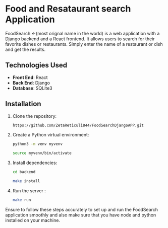 # Food and Resataurant search Application

FoodSearch <-(most orignal name in the world) is a web application with a Django backend and a React frontend. It allows users to search for their favorite dishes or restaurants. Simply enter the name of a restaurant or dish and get the results.



## Technologies Used

- **Front End**: React
- **Back End**: Django
- **Database**: SQLite3


## Installation

1. Clone the repository:
    ```bash
    https://github.com/ZetaReticuli844/FoodSearchDjangoAPP.git
    ```

2. Create a Python virtual environment:
    ```bash
    python3 -m venv myvenv
    ```
    ```bash
    source myvenv/bin/activate
    ```

3. Install dependencies:
    ```bash
    cd backend
    ```
    ```bash
    make install
    ```

4. Run the server :
    ```bash
    make run
    ```



Ensure to follow these steps accurately to set up and run the FoodSearch application smoothly and also make sure that you have node and python installed on your machine.

